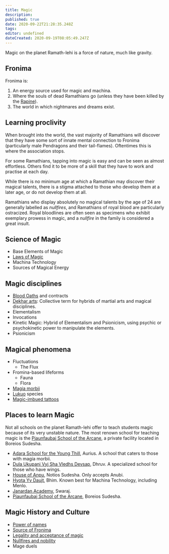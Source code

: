 ```yaml
---
title: Magic
description: 
published: true
date: 2020-09-22T21:28:35.248Z
tags: 
editor: undefined
dateCreated: 2020-09-19T08:05:49.247Z
---
```


Magic on the planet Ramath-lehi is a force of nature, much like gravity.

## Fronima

Fronima is:

1. An energy source used for magic and machina.
2. Where the souls of dead Ramathians go (unless they have been killed by the [Rapine](/species/rapine)).
3. The world in which nightmares and dreams exist.

## Learning proclivity

When brought into the world, the vast majority of Ramathians will discover that they have some sort of innate mental connection to Fronima (particularly male Pendragons and their tail-flames). Oftentimes this is where the association stops.

For some Ramathians, tapping into magic is easy and can be seen as almost effortless. Others find it to be more of a skill that they have to work and practise at each day.

While there is no minimum age at which a Ramathian may discover their magical talents, there is a stigma attached to those who develop them at a later age, or do not develop them at all.

Ramathians who display absolutely no magical talents by the age of 24 are generally labelled as *nullfires*, and Ramathians of royal blood are particularly ostracized. Royal bloodlines are often seen as specimens who exhibit exemplary prowess in magic, and a *nullfire* in the family is considered a great insult.

## Science of Magic

- Base Elements of Magic
- [Laws of Magic](/magic/laws-of-magic)
- Machina Technology
- Sources of Magical Energy

## Magic disciplines

- [Blood Oaths](/culture/customs-traditions#blood-oaths) and contracts
- [Dekhar arts](/magic/dekhar-arts): Collective term for hybrids of martial arts and magical disciplines.
- Elementalism
- Invocations
- Kinetic Magic: Hybrid of Elementalism and Psionicism, using psychic or psychokinetic power to manipulate the elements.
- Psionicism

## Magical phenomena

- Fluctuations
	- The Flux
- Fromina-based lifeforms
	- Fauna
	- Flora
- [Magia morbii](/conditions#magia-morbii)
- [Lukuo](/species/lukuo) species
- [Magic-imbued tattoos](/culture/customs-traditions#magic-imbued-tattoos)

## Places to learn Magic

Not all schools on the planet Ramath-lehi offer to teach students magic because of its very unstable nature. The most renown school for teaching magic is the [Pjaunfaubaj School of the Arcane](/schools/pjaunfaubaj-school-of-the-arcane), a private facility located in Boreios Sudesha.

- [Adara School for the Young Thill](/schools/adara-school-for-the-young-thill), Aurius. A school that caters to those with magia morbii.
- [Dula Ukupani Vyj Sha Vledhs Devsap](/schools/dula-ukupani-vyj-sha-vledhs-devsap), Dhruv. A specialized school for those who have wings.
- [House of Anpu](/schools/house-of-anpu), Notios Sudesha. Only accepts Anubi.
- [Hyota Yv Daujt](/schools/hyota-yv-daujt), Bhim. Known best for Machina Technology, including Menlo.
- [Janardan Academy](/schools/janardan-academy), Swaraj.
- [Pjaunfaubaj School of the Arcane](/schools/pjaunfaubaj-school-of-the-arcane), Boreios Sudesha.

## Magic History and Culture

- [Power of names](/culture/superstitions#the-power-of-names)
- [Source of Fronima](/culture/superstitions#the-source-of-fronima)
- [Legality and acceptance of magic](/culture/social-faux-pas-taboos#legality-and-acceptance-of-magic)
- [Nullfires and nobility](/culture/social-faux-pas-taboos#nullfires-and-nobility)
- Mage duels